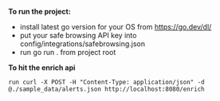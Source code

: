 **To run the project:**
* install latest go version for your OS from https://go.dev/dl/
* put your safe browsing API key into config/integrations/safebrowsing.json
* run go run . from project root


**To hit the enrich api**

    run curl -X POST -H "Content-Type: application/json" -d @./sample_data/alerts.json http://localhost:8080/enrich